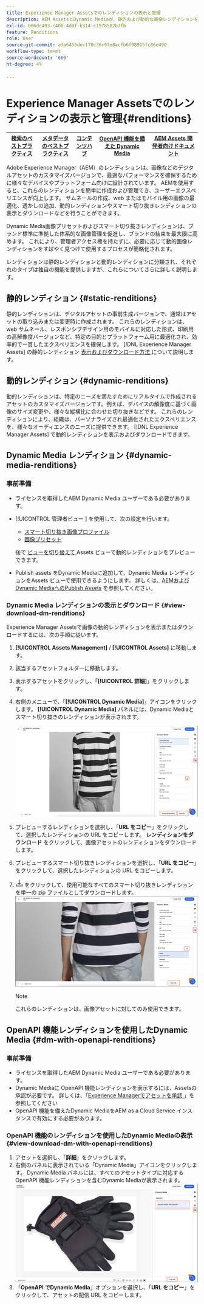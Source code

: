 ```yaml
---
title: Experience Manager Assetsでのレンディションの表示と管理
description: AEM AssetsとDynamic Mediaが、静的および動的な画像レンディションを使用して効果的な画像管理を簡素化する仕組みについて説明します。
exl-id: 006dc493-c400-4d0f-b314-c1978582b7fb
feature: Renditions
role: User
source-git-commit: a3a6456dec178c36c9fe8acfb6f98915fc86e490
workflow-type: tm+mt
source-wordcount: '600'
ht-degree: 4%

---
```


# Experience Manager Assetsでのレンディションの表示と管理{#renditions}

| [検索のベストプラクティス](/help/assets/search-best-practices.md) | [メタデータのベストプラクティス](/help/assets/metadata-best-practices.md) | [コンテンツハブ](/help/assets/product-overview.md) | [OpenAPI 機能を備えた Dynamic Media](/help/assets/dynamic-media-open-apis-overview.md) | [AEM Assets 開発者向けドキュメント](https://developer.adobe.com/experience-cloud/experience-manager-apis/) |
| ------------- | --------------------------- |---------|----|-----|

Adobe Experience Manager（AEM）のレンディションは、画像などのデジタルアセットのカスタマイズバージョンで、最適なパフォーマンスを確保するために様々なデバイスやプラットフォーム向けに設計されています。 AEMを使用すると、これらのレンディションを簡単に作成および管理でき、ユーザーエクスペリエンスが向上します。 サムネールの作成、web またはモバイル用の画像の最適化、透かしの追加、動的レンディションやスマート切り抜きレンディションの表示とダウンロードなどを行うことができます。

Dynamic Media画像プリセットおよびスマート切り抜きレンディションは、ブランド標準に準拠した体系的な画像管理を促進し、ブランドの結束を最大限に高めます。 これにより、管理者アクセス権を持たずに、必要に応じて動的画像レンディションをすばやく見つけて使用するプロセスが簡略化されます。

レンディションは静的レンディションと動的レンディションに分類され、それぞれのタイプは独自の機能を提供しますが、これらについてさらに詳しく説明します。

## 静的レンディション {#static-renditions}

静的レンディションは、デジタルアセットの事前生成バージョンで、通常はアセットの取り込みまたは変更時に作成されます。 これらのレンディションは、web サムネール、レスポンシブデザイン用のモバイルに対応した形式、印刷用の高解像度バージョンなど、特定の目的とプラットフォーム用に最適化され、効率的で一貫したエクスペリエンスを確保します。
[!DNL Experience Manager Assets] の静的レンディション [ 表示およびダウンロード方法 ](#view-dynamic-renditions) について説明します。

## 動的レンディション {#dynamic-renditions}

動的レンディションは、特定のニーズを満たすためにリアルタイムで作成されるアセットのカスタマイズバージョンです。例えば、デバイスの解像度に基づく画像のサイズ変更や、様々な縦横比に合わせた切り抜きなどです。
これらのレンディションにより、組織は、パーソナライズされ最適化されたエクスペリエンスを、様々なオーディエンスのニーズに提供できます。 [!DNL Experience Manager Assets] で動的レンディションを表示およびダウンロードできます。

## Dynamic Media レンディション {#dynamic-media-renditions}

### 事前準備

* ライセンスを取得したAEM Dynamic Media ユーザーである必要があります。
* [!UICONTROL  管理者ビュー ] を使用して、次の設定を行います。
   * [ スマート切り抜き画像プロファイル ](/help/assets/dynamic-media/image-profiles.md#creating-image-profiles)
   * [画像プリセット](/help/assets/dynamic-media/managing-image-presets.md)

  後で [ ビューを切り替えて ](/help/assets/assets-view-introduction.md#how-to-access-assets-view)Assets ビューで動的レンディションをプレビューできます。
* Publish assets をDynamic Mediaに追加して、Dynamic Media レンディションをAssets ビューで使用できるようにします。 詳しくは、[AEMおよびDynamic MediaへのPublish Assets](https://experienceleague.adobe.com/en/docs/experience-manager-cloud-service/content/assets/assets-view/publish-assets-to-aem-and-dm) を参照してください。


### Dynamic Media レンディションの表示とダウンロード {#view-download-dm-renditions}

Experience Manager Assetsで画像の動的レンディションを表示またはダウンロードするには、次の手順に従います。

1. **[!UICONTROL Assets Management]** / **[!UICONTROL Assets]** に移動します。

1. 該当するアセットフォルダーに移動します。

1. 表示するアセットをクリックし、「**[!UICONTROL 詳細]**」をクリックします。

1. 右側のメニューで、「**[!UICONTROL Dynamic Media]**」アイコンをクリックします。 **[!UICONTROL Dynamic Media]** パネルには、Dynamic Mediaとスマート切り抜きのレンディションが表示されます。

   ![ 動的レンディション ](/help/assets/assets/dm-scene7-renditions.png)
   <!-- ![dynamic renditions](assets/preset_smart_crop_view.png) -->

1. プレビューするレンディションを選択し、「**URL をコピー**」をクリックして、選択したレンディションの URL をコピーします。 **レンディションをダウンロード** をクリックして、画像アセットのレンディションをダウンロードします。
1. プレビューするスマート切り抜きレンディションを選択し、「**URL をコピー**」をクリックして、選択したレンディションの URL をコピーします。
1. ![ ダウンロードアイコン ](assets/do-not-localize/download-icon.png) をクリックして、使用可能なすべてのスマート切り抜きレンディションを単一の zip ファイルとしてダウンロードします。
   ![ ダウンロードアイコン ](/help/assets/assets/smartcrop-rendition.png)

   >[!NOTE]
   >
   >これらのレンディションは、画像アセットに対してのみ使用できます。

## OpenAPI 機能レンディションを使用したDynamic Media {#dm-with-openapi-renditions}

### 事前準備

* ライセンスを取得したAEM Dynamic Media ユーザーである必要があります。
* Dynamic Mediaに OpenAPI 機能レンディションを表示するには、Assetsの承認が必要です。 詳しくは、「[Experience Managerでアセットを承認 ](/help/assets/approve-assets.md#copy-delivery-url-approved-assets)」を参照してください
* OpenAPI 機能を備えたDynamic MediaをAEM as a Cloud Service インスタンスで有効にする必要があります。

### OpenAPI 機能のレンディションを使用したDynamic Mediaの表示 {#view-download-dm-with-openapi-renditions}

1. アセットを選択し、「**詳細**」をクリックします。
1. 右側のパネルに表示されている「Dynamic Media」アイコンをクリックします。 Dynamic Media パネルには、すべてのアセットタイプに対応する OpenAPI 機能レンディションを含むDynamic Mediaが表示されます。
   ![ ダウンロードアイコン ](/help/assets/assets/dm-with-open-api-copy-url.png)
1. 「**OpenAPI でDynamic Media**」オプションを選択し、「**URL をコピー**」をクリックして、アセットの配信 URL をコピーします。


